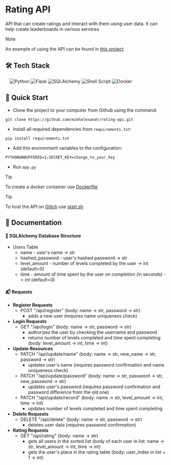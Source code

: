 # Rating API
API that can create ratings and interact with them using user data. It can help create leaderboards in various services

> [!NOTE]
> An example of using the API can be found in [this project](https://github.com/mikhalexandr/pygame-sensei-rescuing)

## 🛠️ Tech Stack
ㅤ![Python](https://img.shields.io/badge/python-3670A0?style=for-the-badge&logo=python&logoColor=ffdd54)
![Flask](https://img.shields.io/badge/flask-%23000.svg?style=for-the-badge&logo=flask&logoColor=white)
![SQLAlchemy](https://img.shields.io/badge/sqlalchemy-4479A1.svg?style=for-the-badge&logo=mysql&logoColor=white)
![Shell Script](https://img.shields.io/badge/shell_script-%23121011.svg?style=for-the-badge&logo=gnu-bash&logoColor=white)
![Docker](https://img.shields.io/badge/docker-%230db7ed.svg?style=for-the-badge&logo=docker&logoColor=white)

## 🎯 Quick Start
* Clone the project to your computer from Github using the command:
```
git clone https://github.com/mikhalexandr/rating-api.git
```

* Install all required dependencies from `requirements.txt`:
```
pip install requirements.txt
```

* Add this environment variables to the configuration:
```
PYTHONUNBUFFERED=1;SECRET_KEY=change_to_your_key
```

* Run `app.py`

> [!TIP]
> To create a docker container use [Dockerfile](https://github.com/mikhalexandr/rating-api/blob/main/Dockerfile)

> [!TIP]
> To host the API on [Glitch](https://glitch.com/) use [start.sh](https://github.com/mikhalexandr/rating-api/blob/main/start.sh)
 
## 📝 Documentation
#### 🧩 SQLAlchemy Database Structure
* Users Table
  - name - user's name -> str
  - hashed_password - user's hashed password -> str
  - level_amount - number of levels completed by the user -> int (default=0)
  - time - amount of time spent by the user on completion (in seconds) -> int (default=0)
 
#### 📬 Requests
* **Register Requests**
  - POST "/api/register" (body: name -> str, password -> str)
    + adds a new user (requires name uniqueness check)
* **Login Requests**
  - GET "/api/login" (body: name -> str, password -> str)
    + authorizes the user by checking the username and password
    + returns number of levels completed and time spent completing (body: level_amount -> int, time -> int)
* **Update Resources**
  - PATCH "/api/update/name" (body: name -> str, new_name -> str, password -> str)
    + updates user's name (requires password confirmation and name uniqueness check)
  - PATCH "/api/update/password" (body: name -> str, password -> str, new_password -> str)
    + updates user's password (requires password confirmation and password difference from the old one)
  - PATCH "/api/update/record" (body: name -> str, level_amount -> int, time -> int)
    + updates number of levels completed and time spent completing
* **Delete Requests**
  - DELETE "/api/delete" (body: name -> str, password -> str)
    + deletes user data (requires password confirmation) 
* **Rating Requests**
  - GET "/api/rating" (body: name -> str)
    + gets all users in the sorted list (body of each user in list: name -> str, level_amount -> int, time -> int)
    + gets the user's place in the rating table (body: user_index in list + 1 -> int) 
